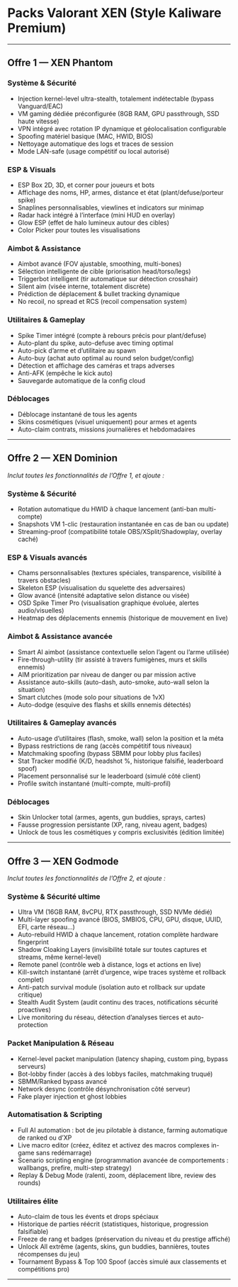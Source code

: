 # Packs Valorant XEN (Style Kaliware Premium)

---

## Offre 1 — **XEN Phantom**

### Système & Sécurité
- Injection kernel-level ultra-stealth, totalement indétectable (bypass Vanguard/EAC)
- VM gaming dédiée préconfigurée (8GB RAM, GPU passthrough, SSD haute vitesse)
- VPN intégré avec rotation IP dynamique et géolocalisation configurable
- Spoofing matériel basique (MAC, HWID, BIOS)
- Nettoyage automatique des logs et traces de session
- Mode LAN-safe (usage compétitif ou local autorisé)

### ESP & Visuals
- ESP Box 2D, 3D, et corner pour joueurs et bots
- Affichage des noms, HP, armes, distance et état (plant/defuse/porteur spike)
- Snaplines personnalisables, viewlines et indicators sur minimap
- Radar hack intégré à l’interface (mini HUD en overlay)
- Glow ESP (effet de halo lumineux autour des cibles)
- Color Picker pour toutes les visualisations

### Aimbot & Assistance
- Aimbot avancé (FOV ajustable, smoothing, multi-bones)
- Sélection intelligente de cible (priorisation head/torso/legs)
- Triggerbot intelligent (tir automatique sur détection crosshair)
- Silent aim (visée interne, totalement discrète)
- Prédiction de déplacement & bullet tracking dynamique
- No recoil, no spread et RCS (recoil compensation system)

### Utilitaires & Gameplay
- Spike Timer intégré (compte à rebours précis pour plant/defuse)
- Auto-plant du spike, auto-defuse avec timing optimal
- Auto-pick d’arme et d’utilitaire au spawn
- Auto-buy (achat auto optimal au round selon budget/config)
- Détection et affichage des caméras et traps adverses
- Anti-AFK (empêche le kick auto)
- Sauvegarde automatique de la config cloud

### Déblocages
- Déblocage instantané de tous les agents
- Skins cosmétiques (visuel uniquement) pour armes et agents
- Auto-claim contrats, missions journalières et hebdomadaires

---

## Offre 2 — **XEN Dominion**

*Inclut toutes les fonctionnalités de l’Offre 1, et ajoute :*

### Système & Sécurité
- Rotation automatique du HWID à chaque lancement (anti-ban multi-compte)
- Snapshots VM 1-clic (restauration instantanée en cas de ban ou update)
- Streaming-proof (compatibilité totale OBS/XSplit/Shadowplay, overlay caché)

### ESP & Visuals avancés
- Chams personnalisables (textures spéciales, transparence, visibilité à travers obstacles)
- Skeleton ESP (visualisation du squelette des adversaires)
- Glow avancé (intensité adaptative selon distance ou visée)
- OSD Spike Timer Pro (visualisation graphique évoluée, alertes audio/visuelles)
- Heatmap des déplacements ennemis (historique de mouvement en live)

### Aimbot & Assistance avancée
- Smart AI aimbot (assistance contextuelle selon l’agent ou l’arme utilisée)
- Fire-through-utility (tir assisté à travers fumigènes, murs et skills ennemis)
- AIM prioritization par niveau de danger ou par mission active
- Assistance auto-skills (auto-dash, auto-smoke, auto-wall selon la situation)
- Smart clutches (mode solo pour situations de 1vX)
- Auto-dodge (esquive des flashs et skills ennemis détectés)

### Utilitaires & Gameplay avancés
- Auto-usage d’utilitaires (flash, smoke, wall) selon la position et la méta
- Bypass restrictions de rang (accès compétitif tous niveaux)
- Matchmaking spoofing (bypass SBMM pour lobby plus faciles)
- Stat Tracker modifié (K/D, headshot %, historique falsifié, leaderboard spoof)
- Placement personnalisé sur le leaderboard (simulé côté client)
- Profile switch instantané (multi-compte, multi-profil)

### Déblocages
- Skin Unlocker total (armes, agents, gun buddies, sprays, cartes)
- Fausse progression persistante (XP, rang, niveau agent, badges)
- Unlock de tous les cosmétiques y compris exclusivités (édition limitée)

---

## Offre 3 — **XEN Godmode**

*Inclut toutes les fonctionnalités de l’Offre 2, et ajoute :*

### Système & Sécurité ultime
- Ultra VM (16GB RAM, 8vCPU, RTX passthrough, SSD NVMe dédié)
- Multi-layer spoofing avancé (BIOS, SMBIOS, CPU, GPU, disque, UUID, EFI, carte réseau…)
- Auto-rebuild HWID à chaque lancement, rotation complète hardware fingerprint
- Shadow Cloaking Layers (invisibilité totale sur toutes captures et streams, même kernel-level)
- Remote panel (contrôle web à distance, logs et actions en live)
- Kill-switch instantané (arrêt d’urgence, wipe traces système et rollback complet)
- Anti-patch survival module (isolation auto et rollback sur update critique)
- Stealth Audit System (audit continu des traces, notifications sécurité proactives)
- Live monitoring du réseau, détection d’analyses tierces et auto-protection

### Packet Manipulation & Réseau
- Kernel-level packet manipulation (latency shaping, custom ping, bypass serveurs)
- Bot-lobby finder (accès à des lobbys faciles, matchmaking truqué)
- SBMM/Ranked bypass avancé
- Network desync (contrôle désynchronisation côté serveur)
- Fake player injection et ghost lobbies

### Automatisation & Scripting
- Full AI automation : bot de jeu pilotable à distance, farming automatique de ranked ou d’XP
- Live macro editor (créez, éditez et activez des macros complexes in-game sans redémarrage)
- Scenario scripting engine (programmation avancée de comportements : wallbangs, prefire, multi-step strategy)
- Replay & Debug Mode (ralenti, zoom, déplacement libre, review des rounds)

### Utilitaires élite
- Auto-claim de tous les évents et drops spéciaux
- Historique de parties réécrit (statistiques, historique, progression falsifiable)
- Freeze de rang et badges (préservation du niveau et du prestige affiché)
- Unlock All extrême (agents, skins, gun buddies, bannières, toutes récompenses du jeu)
- Tournament Bypass & Top 100 Spoof (accès simulé aux classements et compétitions pro)

---
